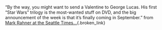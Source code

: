 &#8220;By the way, you might want to send a Valentine to George Lucas. His first &#8220;Star Wars&#8221; trilogy is the most-wanted stuff on DVD, and the big announcement of the week is that it&#8217;s finally coming in September.&#8221; from [Mark Rahner at the Seattle Times&#8230;](http://seattletimes.nwsource.com/html/movies/video.html){.broken_link}